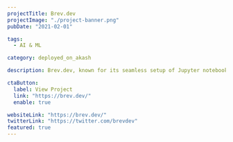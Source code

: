 ```yaml
---
projectTitle: Brev.dev
projectImage: "./project-banner.png"
pubDate: "2021-02-01"

tags:
  - AI & ML

category: deployed_on_akash

description: Brev.dev, known for its seamless setup of Jupyter notebooks for AI development, has integrated with Akash Network, enabling scalable, permissionless access to NVIDIA GPUs.

ctaButton:
  label: View Project
  link: "https://brev.dev/"
  enable: true

websiteLink: "https://brev.dev/"
twitterLink: "https://twitter.com/brevdev"
featured: true
---
```

